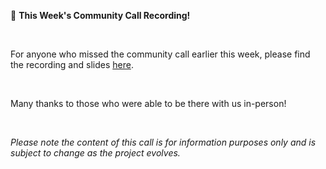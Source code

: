 🚨 **This Week's Community Call Recording!**

<br/> 

For anyone who missed the community call earlier this week, please find the recording and slides [here](https://forum.threefold.io/t/threefold-april-19-2022-community-call-recording-presentation/2714).

<br/>

Many thanks to those who were able to be there with us in-person!

<br/>

*Please note the content of this call is for information purposes only and is subject to change as the project evolves.*